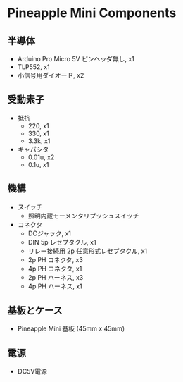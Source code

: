 # Pineapple Mini Components

## 半導体

* Arduino Pro Micro 5V ピンヘッダ無し, x1
* TLP552, x1
* 小信号用ダイオード, x2

## 受動素子

* 抵抗
  * 220, x1
  * 330, x1
  * 3.3k, x1
* キャパシタ
  * 0.01u, x2
  * 0.1u, x1

## 機構

* スイッチ
  * 照明内蔵モーメンタリプッシュスイッチ
* コネクタ
  * DCジャック, x1
  * DIN 5p レセプタクル, x1
  * リレー接続用 2p 任意形式レセプタクル, x1
  * 2p PH コネクタ, x3
  * 4p PH コネクタ, x1
  * 2p PH ハーネス, x3
  * 4p PH ハーネス, x1

## 基板とケース

* Pineapple Mini 基板 (45mm x 45mm)

## 電源

* DC5V電源
